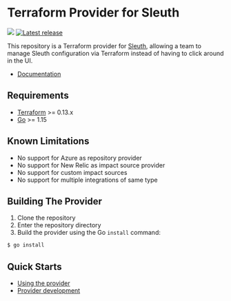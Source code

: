 # Terraform Provider for Sleuth

![](https://github.com/sleuth-io/terraform-provider-sleuth/actions/workflows/test.yml/badge.svg)
[![Latest release](https://img.shields.io/github/v/release/sleuth-io/terraform-provider-sleuth)](https://github.com/sleuth-io/terraform-provider-sleuth/releases)


This repository is a Terraform provider for [Sleuth](https://sleuth.io), allowing a team to manage Sleuth configuration via Terraform instead of having to click around in the UI.

* [Documentation](https://registry.terraform.io/providers/sleuth-io/sleuth/latest/docs)

## Requirements

-	[Terraform](https://www.terraform.io/downloads.html) >= 0.13.x
-	[Go](https://golang.org/doc/install) >= 1.15

## Known Limitations
- No support for Azure as repository provider
- No support for New Relic as impact source provider
- No support for custom impact sources
- No support for multiple integrations of same type

## Building The Provider

1. Clone the repository
1. Enter the repository directory
1. Build the provider using the Go `install` command: 
```sh
$ go install
```

## Quick Starts

- [Using the provider](docs/index.md)
- [Provider development](docs/contributing)
